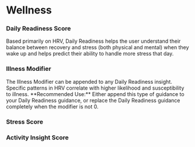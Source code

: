 # Wellness

### Daily Readiness Score
<p>Based primarily on HRV, Daily Readiness helps the user understand their balance between recovery and stress (both physical and mental) when they wake up and helps predict their ability to handle more stress that day.</p>

### Illness Modifier
<p>The Illness Modifier can be appended to any Daily Readiness insight. Specific patterns in HRV correlate with higher likelihood and susceptibility to illness.
**Recommended Use:** Either append this type of guidance to your Daily Readiness guidance, or replace the Daily Readiness guidance completely when the modifier is not 0. </p>



### Stress Score
### Activity Insight Score